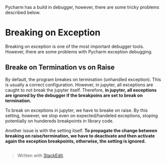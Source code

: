 
Pycharm has a build in debugger, however, there are some tricky problems described below.

# Breaking on Exception
Breaking on exception is one of the most important debugger tools. However, there are some problems with Pycharm exception debugging.

## Breake on Termination vs on Raise
By default, the program breakes on termination (unhandled exception). This is usually a correct configuration. However, in jupyter, all exceptions are caught to not break the jupyter itself. Therefore, **in jupyter, all exceptions are ignored by the debugger if the breakpoins are set to break on termination.**

To break on exceptions in jupyter, we have to breake on raise. By this setting, however, we stop even on expected/handeled exceptions, stoping potentially on hundereds breakpoints in library code.

Another issue is with the setting itself. **To propagate the change between breaking on raise/termination, we have to deactivate and then activate again the exception breakpoints, otherwise, the setting is ignored.**


## 

> Written with [StackEdit](https://stackedit.io/).
<!--stackedit_data:
eyJoaXN0b3J5IjpbMjA3ODU4MjE2Niw5MDU2MDA5NzgsNzMwOT
k4MTE2XX0=
-->